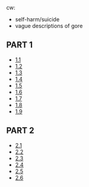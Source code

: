 cw:

- self-harm/suicide
- vague descriptions of gore

## PART 1

- [1.1](1.1.md)
- [1.2](1.2.md)
- [1.3](1.3.md)
- [1.4](1.4.md)
- [1.5](1.5.md)
- [1.6](1.6.md)
- [1.7](1.7.md)
- [1.8](1.8.md)
- [1.9](1.9.md)


## PART 2

- [2.1](2.1.md)
- [2.2](2.2.md)
- [2.3](2.3.md)
- [2.4](2.4.md)
- [2.5](2.5.md)
- [2.6](2.6.md)
